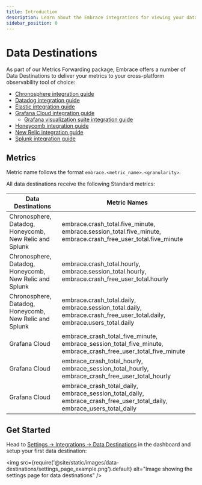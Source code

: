 ```yaml
---
title: Introduction
description: Learn about the Embrace integrations for viewing your data
sidebar_position: 0
---
```


# Data Destinations

As part of our Metrics Forwarding package, Embrace offers a number of Data Destinations to deliver your metrics to your
cross-platform observability tool of choice:

* [Chronosphere integration guide](/data-destinations/chronosphere-setup.md)
* [Datadog integration guide](/data-destinations/data-dog-setup.md)
* [Elastic integration guide](/data-destinations/elastic-setup.md)
* [Grafana Cloud integration guide](/data-destinations/grafana-cloud-setup.md)
  * [Grafana visualization suite integration guide](/embrace-api/grafana_integrations/)
* [Honeycomb integration guide](/data-destinations/honeycomb.md)
* [New Relic integration guide](/data-destinations/new-relic-setup.md)
* [Splunk integration guide](/data-destinations/splunk.md)

## Metrics

Metric name follows the format `embrace.<metric_name>.<granularity>`.

All data destinations receive the following Standard metrics: 

| Data Destinations                                      | Metric Names                                                                                                           |                                                                                                                        
|--------------------------------------------------------|------------------------------------------------------------------------------------------------------------------------|
| Chronosphere, Datadog, Honeycomb, New Relic and Splunk | embrace.crash_total.five_minute, embrace.session_total.five_minute, embrace.crash_free_user_total.five_minute          |
| Chronosphere, Datadog, Honeycomb, New Relic and Splunk | embrace.crash_total.hourly, embrace.session_total.hourly, embrace.crash_free_user_total.hourly                         |
| Chronosphere, Datadog, Honeycomb, New Relic and Splunk | embrace.crash_total.daily, embrace.session_total.daily, embrace.crash_free_user_total.daily, embrace.users_total.daily |
| Grafana Cloud                                          | embrace_crash_total_five_minute, embrace_session_total_five_minute, embrace_crash_free_user_total_five_minute          |
| Grafana Cloud                                          | embrace_crash_total_hourly, embrace_session_total_hourly, embrace_crash_free_user_total_hourly                         |
| Grafana Cloud                                          | embrace_crash_total_daily, embrace_session_total_daily, embrace_crash_free_user_total_daily, embrace_users_total_daily |

## Get Started 

Head to [Settings -> Integrations -> Data Destinations](https://dash.embrace.io/settings/organization/integrations/data_destinations) in the dashboard and setup your first data destination:

<img src={require('@site/static/images/data-destinations/settings_page_example.png').default} alt="Image showing the
settings page for data destinations" />

